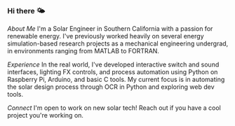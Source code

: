### Hi there 🌤️
*About Me*
I'm a Solar Engineer in Southern California with a passion for renewable energy. I've previously worked heavily on several energy simulation-based research projects as a mechanical engineering undergrad, in environments ranging from MATLAB to FORTRAN.

*Experience*
In the real world, I've developed interactive switch and sound interfaces, lighting FX controls, and process automation using Python on Raspberry Pi, Arduino, and basic C tools.
My current focus is in automating the solar design process through OCR in Python and exploring web dev tools.

*Connect*
I'm open to work on new solar tech! Reach out if you have a cool project you're working on.

<!--
**adrianmhood/adrianmhood** is a ✨ _special_ ✨ repository because its `README.md` (this file) appears on your GitHub profile.

Here are some ideas to get you started:

- 🔭 I’m currently working on ...
- 🌱 I’m currently learning ...
- 👯 I’m looking to collaborate on ...
- 🤔 I’m looking for help with ...
- 💬 Ask me about ...
- 📫 How to reach me: ...
- 😄 Pronouns: ...
- ⚡ Fun fact: ...
-->
